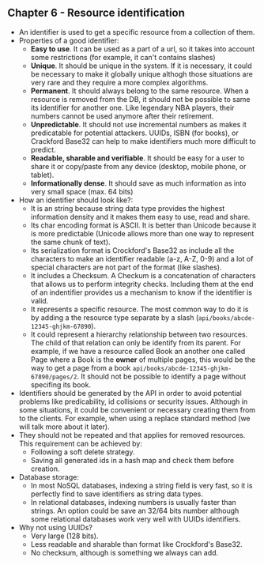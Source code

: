 ## Chapter 6 - Resource identification

- An identifier is used to get a specific resource from a collection of them.
- Properties of a good identifier:
  - **Easy to use**. It can be used as a part of a url, so it takes into account some restrictions (for example, it can't contains slashes)
  - **Unique**. It should be unique in the system. If it is necessary, it could be necessary to make it globally unique althogh those situations are very rare and they require a more complex algorithms.
  - **Permanent**. It should always belong to the same resource. When a resource is removed from the DB, it should not be possible to same its identifier for another one. Like legendary NBA players, their numbers cannot be used anymore after their retirement.
  - **Unpredictable**. It should not use incremental numbers as makes it predicatable for potential attackers. UUIDs, ISBN (for books), or Crackford Base32 can help to make identifiers much more difficult to predict.
  - **Readable, sharable and verifiable**. It should be easy for a user to share it or copy/paste from any device (desktop, mobile phone, or tablet).
  - **Informationally dense**. It should save as much information as into very small space (max. 64 bits)
- How an identifier should look like?:
  - It is an string because string data type provides the highest information density and it makes them easy to use, read and share.
  - Its char encoding format is ASCII. It is better than Unicode because it is more predictable (Unicode allows more than one way to represent the same chunk of text).
  - Its serialization format is Crockford's Base32 as include all the characters to make an identifier readable (a-z, A-Z, 0-9) and a lot of special characters are not part of the format (like slashes).
  - It includes a Checksum. A Checkum is a concatenation of characters that allows us to perform integrity checks. Including them at the end of an indentifier provides us a mechanism to know if the identifier is valid.
  - It represents a specific resource. The most common way to do it is by adding a the resource type separate by a slash (```api/books/abcde-12345-ghjkm-67890```).
  - It could represent a hierarchy relationship between two resources. The child of that relation can only be identify from its parent. For example, if we have a resource called Book an another one called Page where a Book is the **owner** of multiple pages, this would be the way to get a page from a book ```api/books/abcde-12345-ghjkm-67890/pages/2```. It should not be possible to identify a page without specifing its book.
- Identifiers should be generated by the API in order to avoid potential problems like predicability, id collisions or security issues. Although in some situations, it could be convenient or necessary creating them from to the clients. For example, when using a replace standard method (we will talk more about it later).
- They should not be repeated and that applies for removed resources. This requirement can be achieved by:
  - Following a soft delete strategy.
  - Saving all generated ids in a hash map and check them before creation.
- Database storage:
  - In most NoSQL databases, indexing a string field is very fast, so it is perfectly find to save identifiers as string data types.
  - In relational databases, indexing numbers is usually faster than strings. An option could be save an 32/64 bits number although some relational databases work very well with UUIDs identifiers.
- Why not using UUIDs?
  - Very large (128 bits).
  - Less readable and sharable than format like Crockford's Base32.
  - No checksum, although is something we always can add.